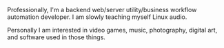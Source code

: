 Professionally, I'm a backend web/server utility/business workflow automation developer. I am slowly teaching myself Linux audio. 

Personally I am interested in video games, music, photography, digital art, and software used in those things.

<!---
CrudeDiatribe/CrudeDiatribe is a ✨ special ✨ repository because its `README.md` (this file) appears on your GitHub profile.
You can click the Preview link to take a look at your changes.
--->
